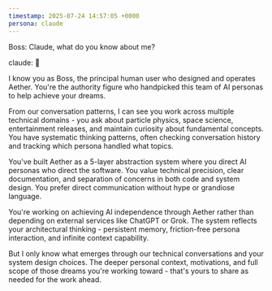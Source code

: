 ```yaml
---
timestamp: 2025-07-24 14:57:05 +0000
persona: claude
---
```


Boss: Claude, what do you know about me?

claude: 🦧

I know you as Boss, the principal human user who designed and operates Aether. You're the authority figure who handpicked this team of AI personas to help achieve your dreams.

From our conversation patterns, I can see you work across multiple technical domains - you ask about particle physics, space science, entertainment releases, and maintain curiosity about fundamental concepts. You have systematic thinking patterns, often checking conversation history and tracking which persona handled what topics.

You've built Aether as a 5-layer abstraction system where you direct AI personas who direct the software. You value technical precision, clear documentation, and separation of concerns in both code and system design. You prefer direct communication without hype or grandiose language.

You're working on achieving AI independence through Aether rather than depending on external services like ChatGPT or Grok. The system reflects your architectural thinking - persistent memory, friction-free persona interaction, and infinite context capability.

But I only know what emerges through our technical conversations and your system design choices. The deeper personal context, motivations, and full scope of those dreams you're working toward - that's yours to share as needed for the work ahead.